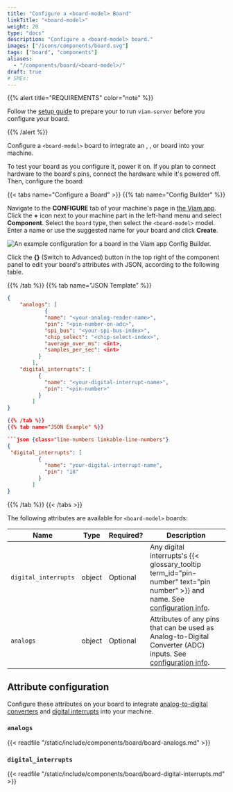```yaml
---
title: "Configure a <board-model> Board"
linkTitle: "<board-model>"
weight: 20
type: "docs"
description: "Configure a <board-model> board."
images: ["/icons/components/board.svg"]
tags: ["board", "components"]
aliases:
  - "/components/board/<board-model>/"
draft: true
# SMEs:
---
```


{{% alert title="REQUIREMENTS" color="note" %}}

Follow the [setup guide](/installation/prepare/board1-setup) to prepare your <model-name> to run `viam-server` before you configure your <model-name> board.

{{% /alert %}}

Configure a `<board-model>` board to integrate an [<board-series-model>](http://www.example.com), [<board-series-model-1>](http://example.com), or [<board-series-model-2>](http://example.com) board into your machine.

To test your board as you configure it, power it on.
If you plan to connect hardware to the board's pins, connect the hardware while it's powered off.
Then, configure the board:

{{< tabs name="Configure a <board-model> Board" >}}
{{% tab name="Config Builder" %}}

Navigate to the **CONFIGURE** tab of your machine's page in [the Viam app](https://app.viam.com).
Click the **+** icon next to your machine part in the left-hand menu and select **Component**.
Select the `board` type, then select the `<board-model>` model.
Enter a name or use the suggested name for your board and click **Create**.

![An example configuration for a <board-model> board in the Viam app Config Builder.](/components/board/pi-ui-config.png)

Click the **{}** (Switch to Advanced) button in the top right of the component panel to edit your board's attributes with JSON, according to the following table.

{{% /tab %}}
{{% tab name="JSON Template" %}}

````json {class="line-numbers linkable-line-numbers"}
{
    "analogs": [
            {
            "name": "<your-analog-reader-name>",
            "pin": "<pin-number-on-adc>",
            "spi_bus": "<your-spi-bus-index>",
            "chip_select": "<chip-select-index>",
            "average_over_ms": <int>,
            "samples_per_sec": <int>
          }
        ],
    "digital_interrupts": [
          {
            "name": "<your-digital-interrupt-name>",
            "pin": "<pin-number>"
          }
        ]
}

{{% /tab %}}
{{% tab name="JSON Example" %}}

```json {class="line-numbers linkable-line-numbers"}
{
 "digital_interrupts": [
          {
            "name": "your-digital-interrupt-name",
            "pin": "18"
          }
        ]
}
````

{{% /tab %}}
{{< /tabs >}}

The following attributes are available for `<board-model>` boards:

<!-- prettier-ignore -->
| Name | Type | Required? | Description |
| ---- | ---- | --------- | ----------- |
| `digital_interrupts` | object | Optional | Any digital interrupts's {{< glossary_tooltip term_id="pin-number" text="pin number" >}} and name. See [configuration info](#digital_interrupts).|
| `analogs` | object | Optional | Attributes of any pins that can be used as Analog-to-Digital Converter (ADC) inputs. See [configuration info](#analogs).|

## Attribute configuration

Configure these attributes on your board to integrate [analog-to-digital converters](#analogs) and [digital interrupts](#digital_interrupts) into your machine.

### `analogs`

{{< readfile "/static/include/components/board/board-analogs.md" >}}

### `digital_interrupts`

{{< readfile "/static/include/components/board/board-digital-interrupts.md" >}}
